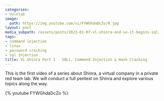 ```yaml
---
categories:
- Vulnlab
image:
  path: https://img.youtube.com/vi/FYWGhdaDcZo/0.jpg
layout: post
media_subpath: /assets/posts/2023-01-07-vl-shinra-and-so-it-begins-sqli-command-injection-hash-cracking
tags:
- command injection
- linux
- password cracking
- sql injection
title: VL Shinra Part 1 - SQLi, Command Injection & Hash Cracking
---
```


This is the first video of a series about Shinra, a virtual company in a private red team lab. We will conduct a full pentest on Shinra and explore various topics along the way.

{% youtube FYWGhdaDcZo %}